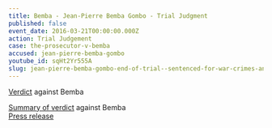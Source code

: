 ```yaml
---
title: Bemba - Jean-Pierre Bemba Gombo - Trial Judgment
published: false
event_date: 2016-03-21T00:00:00.000Z
action: Trial Judgement
case: the-prosecutor-v-bemba
accused: jean-pierre-bemba-gombo
youtube_id: sqHt2Yr555A
slug: jean-pierre-bemba-gombo-end-of-trial--sentenced-for-war-crimes-and-crimes-against-humanity
---
```



[Verdict](https://www.icc-cpi.int/Pages/record.aspx?docNo=ICC-01/05-01/08-3343) against Bemba

[Summary of verdict](https://www.icc-cpi.int/iccdocs/PIDS/publications/2016.03.21_Summary_of_the_Judgment-Eng.pdf) against Bemba
<br>[Press release](https://www.icc-cpi.int/en_menus/icc/press%20and%20media/press%20releases/Pages/pr1200.aspx)